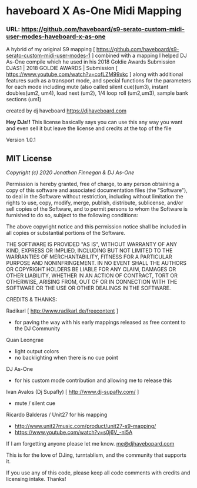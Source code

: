 # haveboard X As-One Midi Mapping
### URL: https://github.com/haveboard/s9-serato-custom-midi-user-modes-haveboard-x-as-one
A hybrid of my original S9 mapping [ https://github.com/haveboard/s9-serato-custom-midi-user-modes-1 ] combined with a mapping I helped DJ As-One compile which he used in his 2018 Goldie Awards Submission  DJAS1 | 2018 GOLDIE AWARDS | Submission [ https://www.youtube.com/watch?v=cofLZM99xkc ] along with additional features such as a transport mode, and special functions for the parameters for each mode including mute (also called silent cue)(um3), instant doubles(um2, um4), load next (um2), 1/4 loop roll (um2,um3), sample bank sections (um1)

created by dj haveboard https://djhaveboard.com

**Hey DJs!!** This license basically says you can use this any way you
want and even sell it but leave the license and credits at the top of the file

Version 1.0.1

## MIT License

_Copyright (c) 2020 Jonathan Finnegan & DJ As-One_

Permission is hereby granted, free of charge, to any person obtaining a copy
of this software and associated documentation files (the "Software"), to deal
in the Software without restriction, including without limitation the rights
to use, copy, modify, merge, publish, distribute, sublicense, and/or sell
copies of the Software, and to permit persons to whom the Software is
furnished to do so, subject to the following conditions:

The above copyright notice and this permission notice shall be included in all
copies or substantial portions of the Software.

THE SOFTWARE IS PROVIDED "AS IS", WITHOUT WARRANTY OF ANY KIND, EXPRESS OR
IMPLIED, INCLUDING BUT NOT LIMITED TO THE WARRANTIES OF MERCHANTABILITY,
FITNESS FOR A PARTICULAR PURPOSE AND NONINFRINGEMENT. IN NO EVENT SHALL THE
AUTHORS OR COPYRIGHT HOLDERS BE LIABLE FOR ANY CLAIM, DAMAGES OR OTHER
LIABILITY, WHETHER IN AN ACTION OF CONTRACT, TORT OR OTHERWISE, ARISING FROM,
OUT OF OR IN CONNECTION WITH THE SOFTWARE OR THE USE OR OTHER DEALINGS IN THE
SOFTWARE.

CREDITS & THANKS:

Radikarl [ http://www.radikarl.de/freecontent ]

- for paving the way with his early mappings released as free content to the DJ Community

Quan Leongrae

- light output colors
- no backlighting when there is no cue point

DJ As-One

- for his custom mode contribution and allowing me to release this

Ivan Avalos (Dj Supafly) [ http://www.dj-supafly.com/ ]
- mute / silent cue

Ricardo Balderas / Unit27 for his mapping
- http://www.unit27music.com/product/unit27-s9-mapping/
- https://www.youtube.com/watch?v=s0j6V_-nl5A

If I am forgetting anyone please let me know. me@djhavebopard.com

This is for the love of DJing, turntablism, and the community that supports it.

If you use any of this code, please keep all code comments with credits and licensing intake. Thanks!
